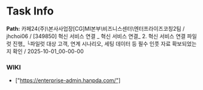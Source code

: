 # Task Info

**Path:** 카페24(주)\본사사업장\[CG]MI본부\비즈니스센터\엔터프라이즈코칭2팀 / jhchoi06 / [349850] 혁신 서비스 연결 _ 혁신 서비스 연결_ 2. 혁신 서비스 연결 파일럿 진행_ └파일럿 대상 고객, 연계 시나리오, 세팅 데이터 등 필수 인풋 자료 확보되었는지 확인 / 2025-10-01_00-00-00

### WIKI
- ["https://enterprise-admin.hanpda.com/"]

